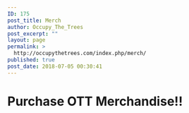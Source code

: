 ```yaml
---
ID: 175
post_title: Merch
author: Occupy_The_Trees
post_excerpt: ""
layout: page
permalink: >
  http://occupythetrees.com/index.php/merch/
published: true
post_date: 2018-07-05 00:30:41
---
```

<h1>Purchase OTT Merchandise!!</h1>
&nbsp;

&nbsp;

&nbsp;

&nbsp;